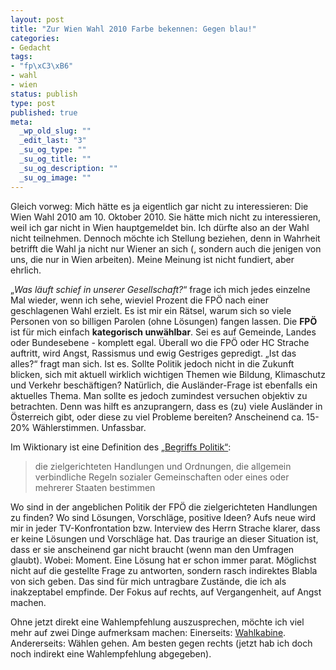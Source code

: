 ```yaml
--- 
layout: post
title: "Zur Wien Wahl 2010 Farbe bekennen: Gegen blau!"
categories: 
- Gedacht
tags: 
- "fp\xC3\xB6"
- wahl
- wien
status: publish
type: post
published: true
meta: 
  _wp_old_slug: ""
  _edit_last: "3"
  _su_og_type: ""
  _su_og_title: ""
  _su_og_description: ""
  _su_og_image: ""
---
```

Gleich vorweg: Mich hätte es ja eigentlich gar nicht zu interessieren: Die Wien Wahl 2010 am 10. Oktober 2010. Sie hätte mich nicht zu interessieren, weil ich gar nicht in Wien hauptgemeldet bin. Ich dürfte also an der Wahl nicht teilnehmen. Dennoch möchte ich Stellung beziehen, denn in Wahrheit betrifft die Wahl ja nicht nur Wiener an sich (, sondern auch die jenigen von uns, die nur in Wien arbeiten). Meine Meinung ist nicht fundiert, aber ehrlich.<!--more-->

„<em>Was läuft schief in unserer Gesellschaft?</em>“ frage ich mich jedes einzelne Mal wieder, wenn ich sehe, wieviel Prozent die FPÖ nach einer geschlagenen Wahl erzielt. Es ist mir ein Rätsel, warum sich so viele Personen von so billigen Parolen (ohne Lösungen) fangen lassen. Die <strong>FPÖ</strong> ist für mich einfach <strong>kategorisch unwählbar</strong>. Sei es auf Gemeinde, Landes oder Bundesebene - komplett egal. Überall wo die FPÖ oder HC Strache auftritt, wird Angst, Rassismus und ewig Gestriges gepredigt. „Ist das alles?“ fragt man sich. Ist es. Sollte Politik jedoch nicht in die Zukunft blicken, sich mit aktuell wirklich wichtigen Themen wie Bildung, Klimaschutz und Verkehr beschäftigen? Natürlich, die Ausländer-Frage ist ebenfalls ein aktuelles Thema. Man sollte es jedoch zumindest versuchen objektiv zu betrachten. Denn was hilft es anzuprangern, dass es (zu) viele Ausländer in Österreich gibt, oder diese zu viel Probleme bereiten? Anscheinend ca. 15-20% Wählerstimmen. Unfassbar.

Im Wiktionary ist eine Definition des <a href="http://de.wiktionary.org/wiki/Politik">„Begriffs Politik“</a>:
<blockquote>die zielgerichteten Handlungen und Ordnungen, die allgemein verbindliche Regeln sozialer Gemeinschaften oder eines oder mehrerer Staaten bestimmen</blockquote>
Wo sind in der angeblichen Politik der FPÖ die zielgerichteten Handlungen zu finden? Wo sind Lösungen, Vorschläge, positive Ideen? Aufs neue wird mir in jeder TV-Konfrontation bzw. Interview des Herrn Strache klarer, dass er keine Lösungen und Vorschläge hat. Das traurige an dieser Situation ist, dass er sie anscheinend gar nicht braucht (wenn man den Umfragen glaubt). Wobei: Moment. Eine Lösung hat er schon immer parat. Möglichst nicht auf die gestellte Frage zu antworten, sondern rasch indirektes Blabla von sich geben. Das sind für mich untragbare Zustände, die ich als inakzeptabel empfinde. Der Fokus auf rechts, auf Vergangenheit, auf Angst machen.

Ohne jetzt direkt eine Wahlempfehlung auszusprechen, möchte ich viel mehr auf zwei Dinge aufmerksam machen: Einerseits: <a href="http://www.wahlkabine.at/" target="_blank">Wahlkabine</a>. Andererseits: Wählen gehen. Am besten gegen rechts (jetzt hab ich doch noch indirekt eine Wahlempfehlung abgegeben).
